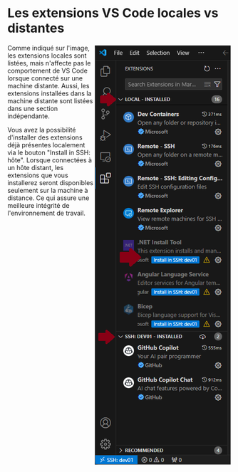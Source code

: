 # Les extensions VS Code locales vs distantes
<img style="float: right; margin: 3px" src="./images/VScode - addons.png">
Comme indiqué sur l'image, les extensions locales sont listées, mais n'affecte pas le comportement de VS Code lorsque connecté sur une machine distante. Aussi, les extensions installées dans la machine distante sont listées dans une section indépendante.

Vous avez la possibilité d'installer des extensions déjà présentes localement via le bouton "Install in SSH: hôte".
Lorsque connectées à un hôte distant, les extensions que vous installerez seront disponibles seulement sur la machine à distance. Ce qui assure une meilleure intégrité de l'environnement de travail.